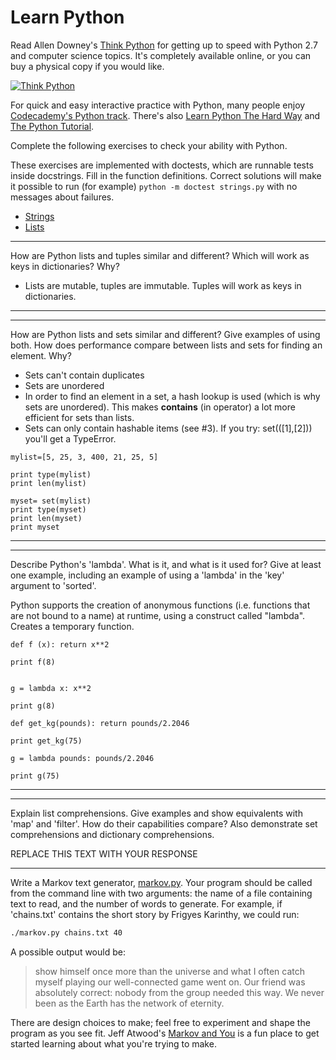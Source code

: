 # Learn Python

Read Allen Downey's [Think Python](http://www.greenteapress.com/thinkpython/) for getting up to speed with Python 2.7 and computer science topics. It's completely available online, or you can buy a physical copy if you would like.

[![Think Python](img/think_python.png)](http://www.greenteapress.com/thinkpython/)

For quick and easy interactive practice with Python, many people enjoy [Codecademy's Python track](http://www.codecademy.com/en/tracks/python). There's also [Learn Python The Hard Way](http://learnpythonthehardway.org/book/) and [The Python Tutorial](https://docs.python.org/2/tutorial/).

Complete the following exercises to check your ability with Python.

These exercises are implemented with doctests, which are runnable tests inside docstrings. Fill in the function definitions. Correct solutions will make it possible to run (for example) `python -m doctest strings.py` with no messages about failures.

 * [Strings](python/strings.py)
 * [Lists](python/lists.py)


---

How are Python lists and tuples similar and different? Which will work as keys in dictionaries? Why?

* Lists are mutable, tuples are immutable. Tuples will work as keys in dictionaries.

---


---

How are Python lists and sets similar and different? Give examples of using both. How does performance compare between lists and sets for finding an element. Why?
>
* Sets can't contain duplicates
* Sets are unordered
* In order to find an element in a set, a hash lookup is used (which is why sets are unordered). This makes __contains__ (in operator) a lot more efficient for sets than lists.
* Sets can only contain hashable items (see #3). If you try: set(([1],[2])) you'll get a TypeError.

```
mylist=[5, 25, 3, 400, 21, 25, 5]

print type(mylist)
print len(mylist)

myset= set(mylist)
print type(myset)
print len(myset)
print myset
```

--- 


---
Describe Python's 'lambda'. What is it, and what is it used for? Give at least one example, including an example of using a 'lambda' in the 'key' argument to 'sorted'.
>
Python supports the creation of anonymous functions (i.e. functions that are not bound to a name) at runtime, using a construct called "lambda". Creates a temporary function.


```
def f (x): return x**2

print f(8)


g = lambda x: x**2 

print g(8)

def get_kg(pounds): return pounds/2.2046

print get_kg(75)

g = lambda pounds: pounds/2.2046 

print g(75)

```

---


---

Explain list comprehensions. Give examples and show equivalents with 'map' and 'filter'. How do their capabilities compare? Also demonstrate set comprehensions and dictionary comprehensions.

REPLACE THIS TEXT WITH YOUR RESPONSE

---


Write a Markov text generator, [markov.py](python/markov.py). Your program should be called from the command line with two arguments: the name of a file containing text to read, and the number of words to generate. For example, if 'chains.txt' contains the short story by Frigyes Karinthy, we could run:

```bash
./markov.py chains.txt 40
```

A possible output would be:

> show himself once more than the universe and what I often catch myself playing our well-connected game went on. Our friend was absolutely correct: nobody from the group needed this way. We never been as the Earth has the network of eternity.

There are design choices to make; feel free to experiment and shape the program as you see fit. Jeff Atwood's [Markov and You](http://blog.codinghorror.com/markov-and-you/) is a fun place to get started learning about what you're trying to make.
